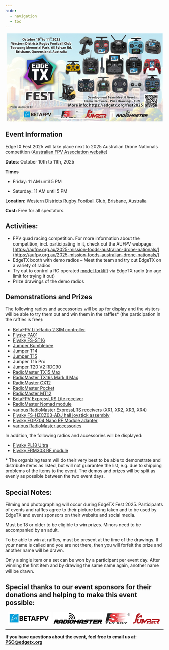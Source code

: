 ```yaml
---
hide:
  - navigation
  - toc
---
```


<p></p> 
<p align="center">
<a><img src="/assets/FestPoster2025.jpg?raw=true" align="center" width="497"></a>
</P>


## **Event Information**

EdgeTX Fest 2025 will take place next to 2025 Australian Drone Nationals competition ([Australian FPV Association website](https://aufpv.org.au/))<br/>

**Dates**: October 10th to 11th, 2025

**Times**

 - Friday: 11 AM until 5 PM
	 
 - Saturday: 11 AM until 5 PM

**Location:** [Western Districts Rugby Football Club, Brisbane, Australia](https://maps.app.goo.gl/wjTX4pfZoZWSJEdu6)<br/>

**Cost:** 
Free for all spectators.

## **Activities:**

- FPV quad racing competition. For more information about the competition, incl. participating in it, check out the AUFPV webpage: [https://aufpv.org.au/2025-mission-foods-australian-drone-nationals/](https://aufpv.org.au/2025-mission-foods-australian-drone-nationals/) 
- EdgeTX booth with demo radios – Meet the team and try out EdgeTX on a variety of radios
- Try out to control a RC operated [model forklift](https://makerworld.com/de/models/1395994-cyberbrick-official-forklift) via EdgeTX radio (no age limit for trying it out)
- Prize drawings of the demo radios

## **Demonstrations and Prizes**

The following radios and accessories will be up for display and the visitors will be able to try them out and win them in the raffles* (the participation in the raffles is free):

- [BetaFPV LiteRadio 2 SIM controller](https://betafpv.com/collections/tx/products/literadio-2-sim-controller)
- [Flysky PA01](https://www.flysky-cn.com/)
- [Flysky FS-ST16](https://www.flysky-cn.com/st16description)
- [Jumper Bumblebee](https://www.jumper-rc.com/transmitters/bumblebee/)
- [Jumper T14](https://www.jumper-rc.com/transmitters/t14-3/)
- [Jumper T15](https://www.jumper-rc.com/transmitters/t15/)
- Jumper T15 Pro
- [Jumper T20 V2 RDC90](https://www.jumper-rc.com/transmitters/t20/)
- [RadioMaster TX15 Max](https://radiomasterrc.com/products/tx15-max-radio-controller-elrs-m2)
- [RadioMaster TX16s Mark II Max](https://radiomasterrc.com/products/tx16s-mark-ii-max-radio-controller)
- [RadioMaster GX12](https://radiomasterrc.com/products/gx12-dual-band-gemini-x-radio-controller)
- [RadioMaster Pocket](https://radiomasterrc.com/products/pocket-radio-controller-m2)
- [RadioMaster MT12](https://radiomasterrc.com/products/mt12-surface-radio-controller)
- [BetaFPV ExpressLRS Lite receiver](https://betafpv.com/collections/expresslrs-series-accessories/products/elrs-lite-receiver)
- [RadioMaster Nomad module](https://radiomasterrc.com/products/nomad-dual-1-watt-gemini-xrossband-expresslrs-module)
- [various RadioMaster ExpressLRS receivers (XR1, XR2, XR3, XR4)](https://radiomasterrc.com/collections/xr-series-receivers)
- [Flysky FS-HZCZ03-ADJ hall joystick assembly](https://www.flysky-cn.com/paladin-evdescription-1)
- [Flysky FGPZ04 Nano RF Module adapter](https://www.flysky-cn.com/nanodescription)
- [various RadioMaster accessories](https://radiomasterrc.com/)

In addition, the following radios and accessories will be displayed:
- [Flysky PL18 Ultra](https://www.flysky-cn.com/pl18-ultradescription)
- [Flysky FRM303 RF module](https://www.flysky-cn.com/frm303specifications)

\* The organizing team will do their very best to be able to demonstrate and distribute items as listed, but will not guarantee the list, e.g. due to shipping problems of the items to the event. The demos and prizes will be split as evenly as possible between the two event days.

## **Special Notes:**

Filming and photographing will occur during EdgeTX Fest 2025. Participants of events and raffles agree to their picture being taken and to be used by EdgeTX and event sponsors on their website and social media.

Must be 18 or older to be eligible to win prizes. Minors need to be accompanied by an adult.

To be able to win at raffles, must be present at the time of the drawings. If your name is called and you are not there, then you will forfeit the prize and another name will be drawn.

Only a single item or a set can be won by a participant per event day. After winning the first item and by drawing the same name again, another name will be drawn.

## **Special thanks to our event sponsors for their donations and helping to make this event possible:**


<p align="center">
<a href = "https://betafpv.com/"><img src="/assets/BetaFPVLogo.png?raw=true" align="center" width="140" style="margin-right: 0px;"></a>
<a href = "https://www.radiomasterrc.com/"><img src="/assets/RMLogo.png?raw=true" align="center" width="160" style="margin-right: 3px;"></a>
<a href = "https://www.flysky-cn.com/"><img src="/assets/FlySkyLogo.png?raw=true" align="center" width="80" style="margin-right: 3px;"></a>
<a href = "https://www.jumper-rc.com/"><img src="/assets/Jumper.png?raw=true" align="center" width="90" style="margin-right: 3px;"></a>
</P>
 
---
       
**If you have questions about the event, feel free to email us at: PSC@edgetx.org**
